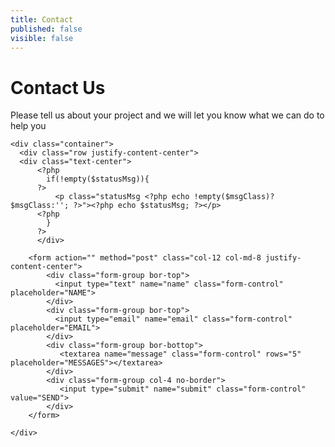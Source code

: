 ```yaml
---
title: Contact
published: false
visible: false
---
```


<div class="contact">
  <div class="section-header">
    <h1>Contact Us</h1>
    <p>Please tell us about your project and we will let you know what we can do to help you</p>
  </div>
  
	<div class="container">
	  <div class="row justify-content-center">
	  <div class="text-center">
		  <?php
			if(!empty($statusMsg)){
		  ?>
			  <p class="statusMsg <?php echo !empty($msgClass)?$msgClass:''; ?>"><?php echo $statusMsg; ?></p>
		  <?php
			}
		  ?>
		  </div>

		<form action="" method="post" class="col-12 col-md-8 justify-content-center">
			<div class="form-group bor-top">
			  <input type="text" name="name" class="form-control" placeholder="NAME">
			</div>
			<div class="form-group bor-top">
			  <input type="email" name="email" class="form-control" placeholder="EMAIL">
			</div>
			<div class="form-group bor-bottop">
			   <textarea name="message" class="form-control" rows="5" placeholder="MESSAGES"></textarea>
			</div>
			<div class="form-group col-4 no-border">
			   <input type="submit" name="submit" class="form-control" value="SEND">
			</div>
		</form>

	</div>
  </div>
</div>


  